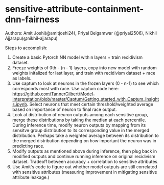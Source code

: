 # sensitive-attribute-containment-dnn-fairness

Authors: Amit Joshi(@amitjoshi24), Priyal Belgamwar (@priyal2506), Nikhil Ajjarapu(@nikhil-ajjarapu)

Steps to accomplish:

1) Create a basic Pytorch NN model with n layers + train recidivism dataset. 
2) Freeze weights of 0th - (n - 1) layers, copy into new model with random weights initalized for last layer, and train with recidivism dataset + race as labels. 
3) Use captum to look at neurons in the frozen layers (0 - n-1) to see which corresponds most with race. Use captum code here: https://github.com/TannerGilbert/Model-Interpretation/blob/master/Captum/Getting_started_with_Captum_Insights.ipynb. Select neurons that meet certain threshold/weighted average based on importance of neuron to final race output.
4) Look at distribution of neuron outputs among each sensitive group, merge these distributions by taking the median at each percentile. During inference time, modify neuron outputs by mapping from its sensitve group distribution to its corresponding value in the merged distribution. Perhaps take a weighted average between its distribution to the merged distribution depending on how important the neuron was in predicting race.
5) Modify outputs as mentioned above during inference, then plug back in modified outputs and continue running inference on original recidivism dataset. Tradeoff between accuracy + correlation to sensitive attributes.
6) Use Amit's code to figure out whether model outputs are still correlated with sensitive attributes (measuring improvement in mitigating sensitive attribute leakage.)
